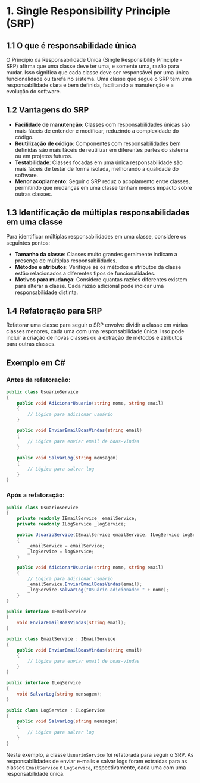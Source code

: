 
# 1. Single Responsibility Principle (SRP)

## 1.1 O que é responsabilidade única

O Princípio da Responsabilidade Única (Single Responsibility Principle - SRP) afirma que uma classe deve ter uma, e somente uma, razão para mudar. Isso significa que cada classe deve ser responsável por uma única funcionalidade ou tarefa no sistema. Uma classe que segue o SRP tem uma responsabilidade clara e bem definida, facilitando a manutenção e a evolução do software.

## 1.2 Vantagens do SRP

- **Facilidade de manutenção**: Classes com responsabilidades únicas são mais fáceis de entender e modificar, reduzindo a complexidade do código.
- **Reutilização de código**: Componentes com responsabilidades bem definidas são mais fáceis de reutilizar em diferentes partes do sistema ou em projetos futuros.
- **Testabilidade**: Classes focadas em uma única responsabilidade são mais fáceis de testar de forma isolada, melhorando a qualidade do software.
- **Menor acoplamento**: Seguir o SRP reduz o acoplamento entre classes, permitindo que mudanças em uma classe tenham menos impacto sobre outras classes.

## 1.3 Identificação de múltiplas responsabilidades em uma classe

Para identificar múltiplas responsabilidades em uma classe, considere os seguintes pontos:

- **Tamanho da classe**: Classes muito grandes geralmente indicam a presença de múltiplas responsabilidades.
- **Métodos e atributos**: Verifique se os métodos e atributos da classe estão relacionados a diferentes tipos de funcionalidades.
- **Motivos para mudança**: Considere quantas razões diferentes existem para alterar a classe. Cada razão adicional pode indicar uma responsabilidade distinta.

## 1.4 Refatoração para SRP

Refatorar uma classe para seguir o SRP envolve dividir a classe em várias classes menores, cada uma com uma responsabilidade única. Isso pode incluir a criação de novas classes ou a extração de métodos e atributos para outras classes.

## Exemplo em C#

### Antes da refatoração:
```csharp
public class UsuarioService
{
    public void AdicionarUsuario(string nome, string email)
    {
        // Lógica para adicionar usuário
    }

    public void EnviarEmailBoasVindas(string email)
    {
        // Lógica para enviar email de boas-vindas
    }

    public void SalvarLog(string mensagem)
    {
        // Lógica para salvar log
    }
}
```

### Após a refatoração:
```csharp
public class UsuarioService
{
    private readonly IEmailService _emailService;
    private readonly ILogService _logService;

    public UsuarioService(IEmailService emailService, ILogService logService)
    {
        _emailService = emailService;
        _logService = logService;
    }

    public void AdicionarUsuario(string nome, string email)
    {
        // Lógica para adicionar usuário
        _emailService.EnviarEmailBoasVindas(email);
        _logService.SalvarLog("Usuário adicionado: " + nome);
    }
}

public interface IEmailService
{
    void EnviarEmailBoasVindas(string email);
}

public class EmailService : IEmailService
{
    public void EnviarEmailBoasVindas(string email)
    {
        // Lógica para enviar email de boas-vindas
    }
}

public interface ILogService
{
    void SalvarLog(string mensagem);
}

public class LogService : ILogService
{
    public void SalvarLog(string mensagem)
    {
        // Lógica para salvar log
    }
}
```

Neste exemplo, a classe `UsuarioService` foi refatorada para seguir o SRP. As responsabilidades de enviar e-mails e salvar logs foram extraídas para as classes `EmailService` e `LogService`, respectivamente, cada uma com uma responsabilidade única.
